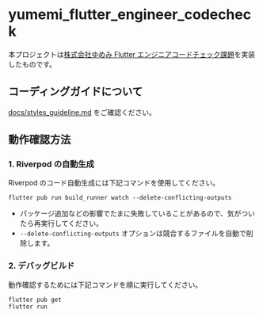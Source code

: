 # yumemi_flutter_engineer_codecheck

本プロジェクトは[株式会社ゆめみ Flutter エンジニアコードチェック課題](https://github.com/yumemi-inc/flutter-engineer-codecheck)を実装したものです。

## コーディングガイドについて

[docs/styles_guideline.md](docs/styles_guideline.md) をご確認ください。

## 動作確認方法

### 1. Riverpod の自動生成

Riverpod のコード自動生成には下記コマンドを使用してください。

```terminal
flutter pub run build_runner watch --delete-conflicting-outputs
```

- パッケージ追加などの影響でたまに失敗していることがあるので、気がついたら再実行してください。
- `--delete-conflicting-outputs` オプションは競合するファイルを自動で削除します。

### 2. デバッグビルド

動作確認するためには下記コマンドを順に実行してください。

```terminal
flutter pub get
flutter run
```

